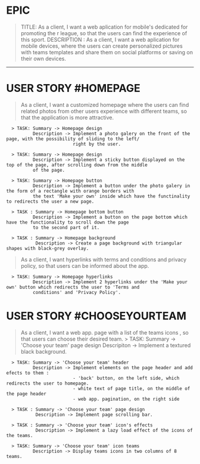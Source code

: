 # EPIC

> TITLE: As a client, I want a web aplication for mobile's dedicated for promoting the r league, so that the users can find the experience of this sport.
  DESCRIPTION : As a client, I want a web aplication for mobile devices, where the users can create personalized pictures
with teams templates and share them on social platforms or saving on their own devices. 



-------------------------------------------------------------------------------

# USER STORY #HOMEPAGE

> As a client, I want a customized homepage where the users can find related photos from other users experience with different teams, so that the application is more attractive. 

      > TASK: Summary -> Homepage design
              Description -> Implement a photo galery on the front of the page, with the possibility of sliding to the left/
                             right by the user.

      > TASK: Summary -> Homepage design
              Description -> Implement a sticky button displayed on the top of the page, after scrolling down from the middle
              of the page.
              
      > TASK: Summary -> Homepage button
              Description -> Implement a button under the photo galery in the form of a rectangle with orange borders with 
              the text 'Make your own' inside which have the functinality to redirects the user a new page.
              
      > TASK : Summary -> Homepage bottom button
              Description -> Implement a button on the page bottom which have the functionality to scroll down the page 
              to the second part of it.
              
      > TASK : Summary -> Homepage background
               Description -> Create a page background with triangular shapes with black-grey overlay. 
               
> As a client, I want hyperlinks with terms and conditions and privacy policy, so that users can be informed about the app.
      
      > TASK: Summary -> Homepage hyperlinks
              Description -> Implement 2 hyperlinks under the 'Make your own' button which redirects the user to 'Terms and
              conditions' and 'Privacy Policy'.
              
              
# USER STORY #CHOOSEYOURTEAM 

> As a client, I want a web app. page with a list of the teams icons , so that users can choose their desired team.
      > TASK: Summary -> 'Choose your team' page design 
              Descripiton -> Implement a textured black background.
              
      > TASK: Summary -> 'Choose your team' header
              Description -> Implement elements on the page header and add efects to them :
                             - 'back' button, on the left side, which redirects the user to homepage.
                             - white text of page title, on the middle of the page header
                             - web app. pagination, on the right side
                             
      > TASK : Summary -> 'Choose your team' page design
               Description -> Implement page scrolling bar.
               
      > TASK : Summary -> 'Choose your team' icon's effects
               Description -> Implement a lazy load effect of the icons of the teams.
      
      > TASK: Summary -> 'Choose your team' icon teams
              Description -> Display teams icons in two columns of 8 teams.
      
      
